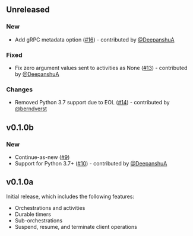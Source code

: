 ## Unreleased

### New

- Add gRPC metadata option ([#16](https://github.com/microsoft/durabletask-python/pull/16)) - contributed by [@DeepanshuA](https://github.com/DeepanshuA)

### Fixed

- Fix zero argument values sent to activities as None ([#13](https://github.com/microsoft/durabletask-python/pull/13)) - contributed by [@DeepanshuA](https://github.com/DeepanshuA)

### Changes

- Removed Python 3.7 support due to EOL ([#14](https://github.com/microsoft/durabletask-python/pull/14)) - contributed by [@berndverst](https://github.com/berndverst)

## v0.1.0b

### New

- Continue-as-new ([#9](https://github.com/microsoft/durabletask-python/pull/9))
- Support for Python 3.7+ ([#10](https://github.com/microsoft/durabletask-python/pull/10)) - contributed by [@DeepanshuA](https://github.com/DeepanshuA)

## v0.1.0a

Initial release, which includes the following features:

- Orchestrations and activities
- Durable timers
- Sub-orchestrations
- Suspend, resume, and terminate client operations
